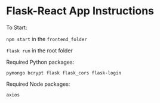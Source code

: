 # Flask-React App Instructions

To Start:

`npm start` in the `frontend_folder`

`flask run` in the root folder

Required Python packages:

`pymongo bcrypt flask flask_cors flask-login`

Required Node packages:

`axios`
